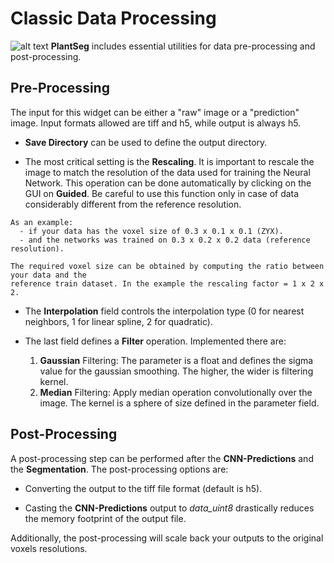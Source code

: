 # Classic Data Processing

![alt text](https://github.com/kreshuklab/plant-seg/raw/assets/images/preprocessing.png)
**PlantSeg** includes essential utilities for data pre-processing and post-processing.

## Pre-Processing

The input for this widget can be either a "raw" image or a "prediction" image.
Input formats allowed are tiff and h5, while output is always h5.

* **Save Directory** can be used to define the output directory.

* The most critical setting is the **Rescaling**. It is important to rescale the image to
 match the resolution of the data used for training the Neural Network.
This operation can be done automatically by clicking on the GUI on **Guided**.
Be careful to use this function only in case of data considerably different from
the reference resolution.
```
As an example:
  - if your data has the voxel size of 0.3 x 0.1 x 0.1 (ZYX).
  - and the networks was trained on 0.3 x 0.2 x 0.2 data (reference resolution).

The required voxel size can be obtained by computing the ratio between your data and the
reference train dataset. In the example the rescaling factor = 1 x 2 x 2.
```

* The **Interpolation** field controls the interpolation type (0 for nearest neighbors, 1 for linear spline,
2 for quadratic).

* The last field defines a **Filter** operation. Implemented there are:
    1. **Gaussian** Filtering: The parameter is a float and defines the sigma value for the gaussian smoothing.
The higher, the wider is filtering kernel.
    2. **Median** Filtering: Apply median operation convolutionally over the image.
 The kernel is a sphere of size defined in the parameter field.

## Post-Processing

A post-processing step can be performed after the **CNN-Predictions** and the **Segmentation**.
The post-processing options are:
 * Converting the output to the tiff file format (default is h5).

 * Casting the **CNN-Predictions** output to *data_uint8* drastically reduces the memory footprint of the output
 file.

Additionally, the post-processing will scale back your outputs to the original voxels resolutions.